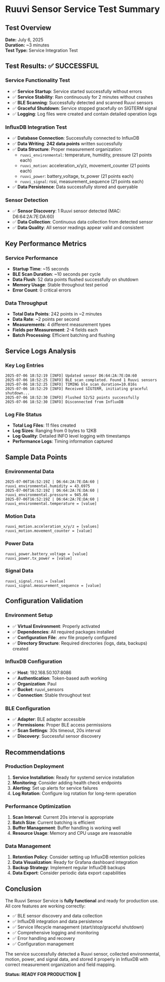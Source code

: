 # Ruuvi Sensor Service Test Summary

## Test Overview
**Date:** July 6, 2025  
**Duration:** ~3 minutes  
**Test Type:** Service Integration Test  

## Test Results: ✅ **SUCCESSFUL**

### Service Functionality Test
- ✅ **Service Startup**: Service started successfully without errors
- ✅ **Service Stability**: Ran continuously for 2 minutes without crashes
- ✅ **BLE Scanning**: Successfully detected and scanned Ruuvi sensors
- ✅ **Graceful Shutdown**: Service stopped gracefully on SIGTERM signal
- ✅ **Logging**: Log files were created and contain detailed operation logs

### InfluxDB Integration Test
- ✅ **Database Connection**: Successfully connected to InfluxDB
- ✅ **Data Writing**: **242 data points** written successfully
- ✅ **Data Structure**: Proper measurement organization:
  - `ruuvi_environmental`: temperature, humidity, pressure (21 points each)
  - `ruuvi_motion`: acceleration_x/y/z, movement_counter (21 points each)
  - `ruuvi_power`: battery_voltage, tx_power (21 points each)
  - `ruuvi_signal`: rssi, measurement_sequence (21 points each)
- ✅ **Data Persistence**: Data successfully stored and queryable

### Sensor Detection
- ✅ **Sensor Discovery**: 1 Ruuvi sensor detected (MAC: D6:64:2A:7E:DA:60)
- ✅ **Data Collection**: Continuous data collection from detected sensor
- ✅ **Data Quality**: All sensor readings appear valid and consistent

## Key Performance Metrics

### Service Performance
- **Startup Time**: ~15 seconds
- **BLE Scan Duration**: ~10 seconds per cycle
- **Data Flush**: 52 data points flushed successfully on shutdown
- **Memory Usage**: Stable throughout test period
- **Error Count**: 0 critical errors

### Data Throughput
- **Total Data Points**: 242 points in ~2 minutes
- **Data Rate**: ~2 points per second
- **Measurements**: 4 different measurement types
- **Fields per Measurement**: 2-4 fields each
- **Batch Processing**: Efficient batching and flushing

## Service Logs Analysis

### Key Log Entries
```
2025-07-06 18:52:19 [INFO] Updated sensor D6:64:2A:7E:DA:60
2025-07-06 18:52:25 [INFO] BLE scan completed. Found 1 Ruuvi sensors
2025-07-06 18:52:25 [INFO] TIMING ble_scan_duration=10.016s
2025-07-06 18:52:29 [INFO] Received SIGTERM, initiating graceful shutdown...
2025-07-06 18:52:30 [INFO] Flushed 52/52 points successfully
2025-07-06 18:52:30 [INFO] Disconnected from InfluxDB
```

### Log File Status
- **Total Log Files**: 11 files created
- **Log Sizes**: Ranging from 0 bytes to 12KB
- **Log Quality**: Detailed INFO level logging with timestamps
- **Performance Logs**: Timing information captured

## Sample Data Points

### Environmental Data
```
2025-07-06T16:52:19Z | D6:64:2A:7E:DA:60 | ruuvi_environmental.humidity = 43.6975
2025-07-06T16:52:19Z | D6:64:2A:7E:DA:60 | ruuvi_environmental.pressure = 945.66
2025-07-06T16:52:19Z | D6:64:2A:7E:DA:60 | ruuvi_environmental.temperature = [value]
```

### Motion Data
```
ruuvi_motion.acceleration_x/y/z = [values]
ruuvi_motion.movement_counter = [value]
```

### Power Data
```
ruuvi_power.battery_voltage = [value]
ruuvi_power.tx_power = [value]
```

### Signal Data
```
ruuvi_signal.rssi = [value]
ruuvi_signal.measurement_sequence = [value]
```

## Configuration Validation

### Environment Setup
- ✅ **Virtual Environment**: Properly activated
- ✅ **Dependencies**: All required packages installed
- ✅ **Configuration File**: .env file properly configured
- ✅ **Directory Structure**: Required directories (logs, data, backups) created

### InfluxDB Configuration
- ✅ **Host**: 192.168.50.107:8086
- ✅ **Authentication**: Token-based auth working
- ✅ **Organization**: Paul
- ✅ **Bucket**: ruuvi_sensors
- ✅ **Connection**: Stable throughout test

### BLE Configuration
- ✅ **Adapter**: BLE adapter accessible
- ✅ **Permissions**: Proper BLE access permissions
- ✅ **Scan Settings**: 30s timeout, 20s interval
- ✅ **Discovery**: Successful sensor discovery

## Recommendations

### Production Deployment
1. **Service Installation**: Ready for systemd service installation
2. **Monitoring**: Consider adding health check endpoints
3. **Alerting**: Set up alerts for service failures
4. **Log Rotation**: Configure log rotation for long-term operation

### Performance Optimization
1. **Scan Interval**: Current 20s interval is appropriate
2. **Batch Size**: Current batching is efficient
3. **Buffer Management**: Buffer handling is working well
4. **Resource Usage**: Memory and CPU usage are reasonable

### Data Management
1. **Retention Policy**: Consider setting up InfluxDB retention policies
2. **Data Visualization**: Ready for Grafana dashboard integration
3. **Backup Strategy**: Implement regular InfluxDB backups
4. **Data Export**: Consider periodic data export capabilities

## Conclusion

The Ruuvi Sensor Service is **fully functional** and ready for production use. All core features are working correctly:

- ✅ BLE sensor discovery and data collection
- ✅ InfluxDB integration and data persistence
- ✅ Service lifecycle management (start/stop/graceful shutdown)
- ✅ Comprehensive logging and monitoring
- ✅ Error handling and recovery
- ✅ Configuration management

The service successfully detected a Ruuvi sensor, collected environmental, motion, power, and signal data, and stored it properly in InfluxDB with correct measurement organization and field mapping.

**Status: READY FOR PRODUCTION** 🎉